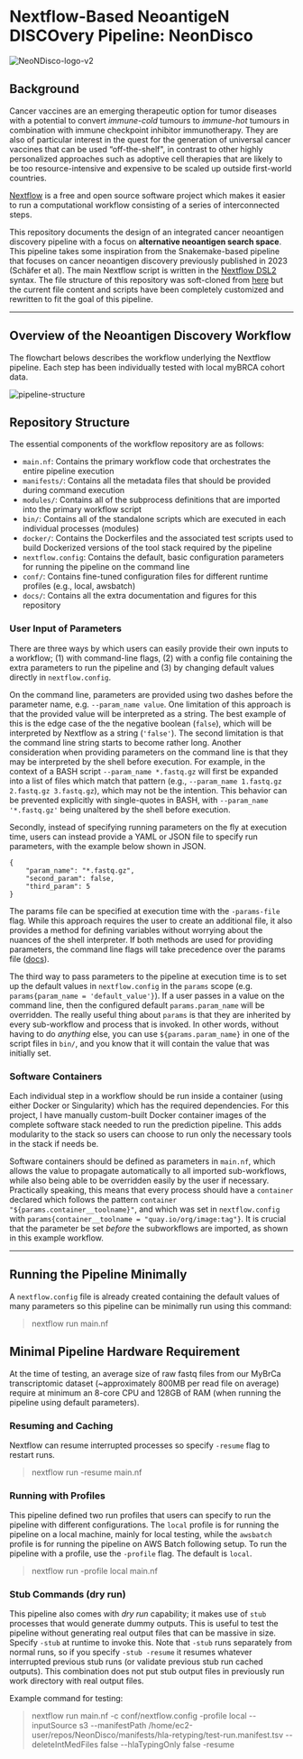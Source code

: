 # Nextflow-Based NeoantigeN DISCOvery Pipeline: NeonDisco
![NeoNDisco-logo-v2](docs/assets/NeoNDisco-logo-v2.png)

## Background

Cancer vaccines are an emerging therapeutic option for tumor diseases with a potential to convert *immune-cold* tumours to *immune-hot* tumours in combination with immune checkpoint inhibitor immunotherapy. They are also of particular interest in the quest for the generation of universal cancer vaccines that can be used  “off-the-shelf", in contrast to other highly personalized approaches such as adoptive cell therapies that are likely to be too resource-intensive and expensive to be scaled up outside first-world countries.

[Nextflow](https://www.nextflow.io/) is a free and open source software project which makes it easier to run a computational workflow consisting of a series of interconnected steps.

This repository documents the design of an integrated cancer neoantigen discovery pipeline with a focus on **alternative neoantigen search space**. This pipeline takes some inspiration from the Snakemake-based pipeline that focuses on cancer neoantigen discovery previously published in 2023 (Schäfer et al). The main Nextflow script is written in the [Nextflow DSL2](https://www.nextflow.io/docs/latest/dsl2.html) syntax. The file structure of this repository was soft-cloned from [here](https://github.com/FredHutch/workflow-template-nextflow) but the current file content and scripts have been completely customized and rewritten to fit the goal of this pipeline.

--------------------

## Overview of the Neoantigen Discovery Workflow

The flowchart belows describes the workflow underlying the Nextflow pipeline. Each step has been individually tested with local myBRCA cohort data.

![pipeline-structure](docs/assets/fig2-nontransparent-pipeline-flow.png)

## Repository Structure

The essential components of the workflow repository are as follows:
- `main.nf`: Contains the primary workflow code that orchestrates the entire pipeline execution
- `manifests/`: Contains all the metadata files that should be provided during command execution
- `modules/`: Contains all of the subprocess definitions that are imported into the primary workflow script
- `bin/`: Contains all of the standalone scripts which are executed in each individual processes (modules)
- `docker/`: Contains the Dockerfiles and the associated test scripts used to build Dockerized versions of the tool stack required by the pipeline
- `nextflow.config`: Contains the default, basic configuration parameters for running the pipeline on the command line
- `conf/`: Contains fine-tuned configuration files for different runtime profiles (e.g., local, awsbatch)
- `docs/`: Contains all the extra documentation and figures for this repository

### User Input of Parameters

There are three ways by which users can easily provide their own inputs to a workflow; (1) with command-line flags, (2) with a config file containing the extra parameters to run the pipeline and (3) by changing default values directly in `nextflow.config`.

On the command line, parameters are provided using two dashes before the parameter name, e.g. `--param_name value`. One limitation of this approach is that the provided value will be interpreted as a string. The best example of this is the edge case of the the negative boolean (`false`), which will be interpreted by Nextflow as a string (`'false'`). The second limitation is that the command line string starts to become rather long. Another consideration when providing parameters on the command line is that they may be interpreted by the shell before execution. For example, in the context of a BASH script `--param_name *.fastq.gz` will first be expanded into a list of files which match that pattern (e.g., `--param_name 1.fastq.gz 2.fastq.gz 3.fastq.gz`), which may not be the intention. This behavior can be prevented explicitly with single-quotes in BASH, with `--param_name '*.fastq.gz'` being unaltered by the shell before execution.

Secondly, instead of specifying running parameters on the fly at execution time, users can instead provide a YAML or JSON file to specify run parameters, with the example below shown in JSON.

```
{
    "param_name": "*.fastq.gz",
    "second_param": false,
    "third_param": 5
}
```

The params file can be specified at execution time with the `-params-file` flag. While this approach requires the user to create an additional file, it also provides a method for defining variables without worrying about the nuances of the shell interpreter. If both methods are used for providing parameters, the command line flags will take precedence over the params file ([docs](https://www.nextflow.io/docs/latest/config.html)).

The third way to pass parameters to the pipeline at execution time is to set up the default values in `nextflow.config` in the `params` scope (e.g. `params{param_name = 'default_value'}`). If a user passes in a value on the command line, then the configured default `params.param_name` will be overridden. The really useful thing about `params` is that they are inherited by every sub-workflow and process that is invoked. In other words, without having to do _anything_ else, you can use `${params.param_name}` in one of the script files in `bin/`, and you know that it will contain the value that was initially set.

### Software Containers

Each individual step in a workflow should be run inside a container (using either Docker or Singularity) which has the required dependencies. For this project, I have manually custom-built Docker container images of the complete software stack needed to run the prediction pipeline. This adds modularity to the stack so users can choose to run only the necessary tools in the stack if needs be. 

Software containers should be defined as parameters in `main.nf`, which allows the value to propagate automatically to all imported sub-workflows, while also being able to be overridden easily by the user if necessary. Practically speaking, this means that every process should have a `container` declared which follows the pattern `container "${params.container__toolname}"`, and which was set in `nextflow.config` with `params{container__toolname = "quay.io/org/image:tag"}`. It is crucial that the parameter be set _before_ the subworkflows are imported, as shown in this example workflow.

------

## Running the Pipeline Minimally
A `nextflow.config` file is already created containing the default values of many parameters so this pipeline can be minimally run using this command:

> nextflow run main.nf 

## Minimal Pipeline Hardware Requirement

At the time of testing, an average size of raw fastq files from our MyBrCa transcriptomic dataset (~approximately 800MB per read file on average) require at minimum an 8-core CPU and 128GB of RAM (when running the pipeline using default parameters).

### Resuming and Caching
Nextflow can resume interrupted processes so specify `-resume` flag to restart runs.

> nextflow run -resume main.nf

### Running with Profiles
This pipeline defined two run profiles that users can specify to run the pipeline with different configurations. The `local` profile is for running the pipeline on a local machine, mainly for local testing, while the `awsbatch` profile is for running the pipeline on AWS Batch following setup. To run the pipeline with a profile, use the `-profile` flag. The default is `local`.

> nextflow run -profile local main.nf

### Stub Commands (dry run)
This pipeline also comes with _dry run_ capability; it makes use of `stub` processes that would generate dummy outputs. This is useful to test the pipeline without generating real output files that can be massive in size. Specify `-stub` at runtime to invoke this. Note that `-stub` runs separately from normal runs, so if you specify `-stub -resume` it resumes whatever interrupted previous stub runs (or validate previous stub run cached outputs). This combination does not put stub output files in previously run work directory with real output files. 


Example command for testing:

> nextflow run main.nf -c conf/nextflow.config -profile local --inputSource s3 --manifestPath /home/ec2-user/repos/NeonDisco/manifests/hla-retyping/test-run.manifest.tsv --deleteIntMedFiles false --hlaTypingOnly false -resume



